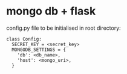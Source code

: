 # mongo db + flask

config.py file to be initialised in root directory:
```
class Config:
  SECRET_KEY = <secret_key>
  MONGODB_SETTINGS = {
    'db': <db_name>,
    'host': <mongo_uri>,
  }
```
